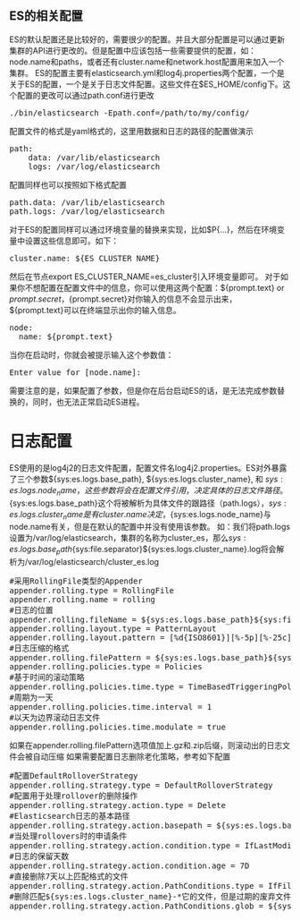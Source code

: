 ## ES的相关配置
ES的默认配置还是比较好的，需要很少的配置。并且大部分配置是可以通过更新集群的API进行更改的。但是配置中应该包括一些需要提供的配置，如：node.name和paths，或者还有cluster.name和network.host配置用来加入一个集群。
ES的配置主要有elasticsearch.yml和log4j.properties两个配置，一个是关于ES的配置，一个是关于日志文件配置。这些文件在$ES_HOME/config下。这个配置的更改可以通过path.conf进行更改
<pre>
./bin/elasticsearch -Epath.conf=/path/to/my/config/
</pre>
配置文件的格式是yaml格式的，这里用数据和日志的路径的配置做演示
<pre>
path:
    data: /var/lib/elasticsearch
    logs: /var/log/elasticsearch
</pre>
配置同样也可以按照如下格式配置
<pre>
path.data: /var/lib/elasticsearch
path.logs: /var/log/elasticsearch
</pre>
对于ES的配置同样可以通过环境变量的替换来实现，比如$P{...}，然后在环境变量中设置这些信息即可。如下：
<pre>
cluster.name: ${ES_CLUSTER_NAME}
</pre>
然后在节点export ES_CLUSTER_NAME=es_cluster引入环境变量即可。
对于如果你不想配置在配置文件中的信息，你可以使用这两个配置：${prompt.text} or ${prompt.secret}，${prompt.secret}对你输入的信息不会显示出来，${prompt.text}可以在终端显示出你的输入信息。
<pre>
node:
  name: ${prompt.text}
</pre>
当你在启动时，你就会被提示输入这个参数值：
<pre>
Enter value for [node.name]:
</pre>
需要注意的是，如果配置了参数，但是你在后台启动ES的话，是无法完成参数替换的，同时，也无法正常启动ES进程。
# 日志配置
ES使用的是log4j2的日志文件配置，配置文件名log4j2.properties。ES对外暴露了三个参数${sys:es.logs.base_path}, ${sys:es.logs.cluster_name}, 和 ${sys:es.logs.node_name}，这些参数将会在配置文件引用，决定具体的日志文件路径。${sys:es.logs.base_path}这个将被解析为具体文件的跟路径（path.logs），${sys:es.logs.cluster_name}是有cluster.name决定，${sys:es.logs.node_name}与node.name有关，但是在默认的配置中并没有使用该参数。
如：我们将path.logs设置为/var/log/elasticsearch，集群的名称为cluster_es，那么${sys:es.logs.base_path}${sys:file.separator}${sys:es.logs.cluster_name}.log将会解析为/var/log/elasticsearch/cluster_es.log
<pre>
#采用RollingFile类型的Appender
appender.rolling.type = RollingFile 
appender.rolling.name = rolling
#日志的位置
appender.rolling.fileName = ${sys:es.logs.base_path}${sys:file.separator}${sys:es.logs.cluster_name}.log 
appender.rolling.layout.type = PatternLayout
appender.rolling.layout.pattern = [%d{ISO8601}][%-5p][%-25c] %.10000m%n
#日志压缩的格式
appender.rolling.filePattern = ${sys:es.logs.base_path}${sys:file.separator}${sys:es.logs.cluster_name}-%d{yyyy-MM-dd}.log 
appender.rolling.policies.type = Policies
#基于时间的滚动策略
appender.rolling.policies.time.type = TimeBasedTriggeringPolicy 
#周期为一天
appender.rolling.policies.time.interval = 1 
#以天为边界滚动日志文件
appender.rolling.policies.time.modulate = true 
</pre>
如果在appender.rolling.filePattern选项值加上.gz和.zip后缀，则滚动出的日志文件会被自动压缩 
如果需要配置日志删除老化策略，参考如下配置
<pre>
#配置DefaultRolloverStrategy
appender.rolling.strategy.type = DefaultRolloverStrategy 
#配置用于处理rollover的删除操作
appender.rolling.strategy.action.type = Delete 
#Elasticsearch日志的基本路径
appender.rolling.strategy.action.basepath = ${sys:es.logs.base_path} 
#当处理rollovers时的申请条件
appender.rolling.strategy.action.condition.type = IfLastModified 
#日志的保留天数
appender.rolling.strategy.action.condition.age = 7D 
#直接删除7天以上匹配格式的文件
appender.rolling.strategy.action.PathConditions.type = IfFileName 
#删除匹配${sys:es.logs.cluster_name}-*它的文件，但是过期的废弃文件和慢文件不删除。（这块理解不清，暂时这样写吧）
appender.rolling.strategy.action.PathConditions.glob = ${sys:es.logs.cluster_name}-* 
</pre>
